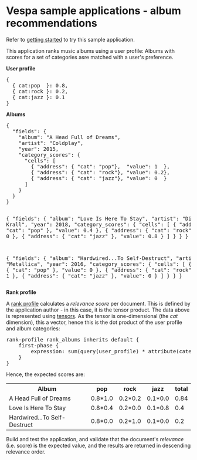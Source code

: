 <!-- Copyright Verizon Media. Licensed under the terms of the Apache 2.0 license. See LICENSE in the project root. -->
# Vespa sample applications - album recommendations

Refer to [getting started](http://cloud.vespa.ai/getting-started.html) to try this sample application.

<p>
This application ranks music albums using a user profile:
Albums with scores for a set of categories asre matched with a user's preference.
</p>

<p>
<strong>User profile</strong>
<pre>
{
  { cat:pop  }: 0.8,
  { cat:rock }: 0.2,
  { cat:jazz }: 0.1
}
</pre>
<strong>Albums</strong>
<pre>
{
  "fields": {
    "album": "A Head Full of Dreams",
    "artist": "Coldplay",
    "year": 2015,
    "category_scores": {
      "cells": [
        { "address": { "cat": "pop"},  "value": 1  },
        { "address": { "cat": "rock"}, "value": 0.2},
        { "address": { "cat": "jazz"}, "value": 0  }
      ]
    }
  }
}

{
  "fields": {
    "album": "Love Is Here To Stay",
    "artist": "Diana Krall",
    "year": 2018,
    "category_scores": {
      "cells": [
        { "address": { "cat": "pop" },  "value": 0.4 },
        { "address": { "cat": "rock" }, "value": 0   },
        { "address": { "cat": "jazz" }, "value": 0.8 }
      ]
    }
  }
}

{
  "fields": {
    "album": "Hardwired...To Self-Destruct",
    "artist": "Metallica",
    "year": 2016,
    "category_scores": {
      "cells": [
        { "address": { "cat": "pop" },  "value": 0 },
        { "address": { "cat": "rock" }, "value": 1 },
        { "address": { "cat": "jazz" }, "value": 0 }
      ]
    }
  }
}
</pre>
<strong>Rank profile</strong>
</p><p>
A <a href="https://docs.vespa.ai/documentation/ranking.html">rank profile</a>
calculates a <em>relevance score</em> per document.
This is defined by the application author - in this case, it is the tensor product.
The data above is represented using <a href="http://docs.vespa.ai/documentation/tensor-user-guide.html">tensors</a>.
As the tensor is one-dimensional (the <em>cat</em> dimension), this a vector,
hence this is the dot product of the user profile and album categories:
<pre>
rank-profile rank_albums inherits default {
    first-phase {
        expression: sum(query(user_profile) * attribute(category_scores))
    }
}
</pre>
Hence, the expected scores are:
<table class="table">
<tr><th>Album</th>                                   <th>pop</th>     <th>rock</th>    <th>jazz</th>      <th>total</th></tr>
<tr><td>A Head Full of Dreams</td>         <td>0.8*1.0</td><td>0.2*0.2</td><td>0.1*0.0</td><td>0.84</td></tr>
<tr><td>Love Is Here To Stay</td>            <td>0.8*0.4</td><td>0.2*0.0</td><td>0.1*0.8</td><td>0.4</td></tr>
<tr><td>Hardwired...To Self-Destruct</td><td>0.8*0.0</td><td>0.2*1.0</td><td>0.1*0.0</td><td>0.2</td></tr>
</table>
Build and test the application, and validate that the document's <em>relevance</em> (i.e. score) is the expected value,
and the results are returned in descending relevance order.
</p>
